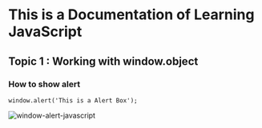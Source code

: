 # This is a Documentation of Learning JavaScript
## Topic 1 : Working with window.object
### How to show alert

~~~
window.alert('This is a Alert Box');
~~~
![window-alert-javascript](https://user-images.githubusercontent.com/95132244/143727897-a997dd15-781a-4039-bd77-01b8f4d83be1.png)
